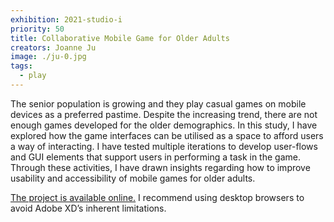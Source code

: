 ```yaml
---
exhibition: 2021-studio-i
priority: 50
title: Collaborative Mobile Game for Older Adults
creators: Joanne Ju
image: ./ju-0.jpg
tags:
  - play
---
```


The senior population is growing and they play casual games on mobile devices as a preferred pastime. Despite the increasing trend, there are not enough games developed for the older demographics. In this study, I have explored how the game interfaces can be utilised as a space to afford users a way of interacting. I have tested multiple iterations to develop user-flows and GUI elements that support users in performing a task in the game. Through these activities, I have drawn insights regarding how to improve usability and accessibility of mobile games for older adults.

[The project is available online.](https://xd.adobe.com/view/644da440-466d-412c-a4e4-3186e1753087-311e/?fullscreen) I recommend using desktop browsers to avoid Adobe XD’s inherent limitations.
